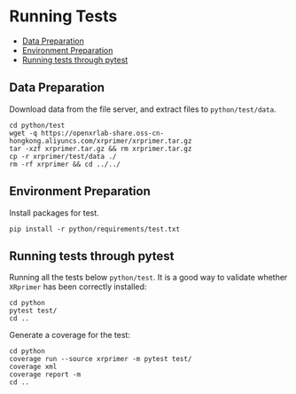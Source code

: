 # Running Tests

- [Data Preparation](#data-preparation)
- [Environment Preparation](#environment-preparation)
- [Running tests through pytest](#running-tests-through-pytest)

## Data Preparation

Download data from the file server, and extract files to `python/test/data`.

```
cd python/test
wget -q https://openxrlab-share.oss-cn-hongkong.aliyuncs.com/xrprimer/xrprimer.tar.gz
tar -xzf xrprimer.tar.gz && rm xrprimer.tar.gz
cp -r xrprimer/test/data ./
rm -rf xrprimer && cd ../../
```

## Environment Preparation

Install packages for test.

```
pip install -r python/requirements/test.txt
```

## Running tests through pytest

Running all the tests below `python/test`. It is a good way to validate whether `XRprimer` has been correctly installed:

```
cd python
pytest test/
cd ..
```

Generate a coverage for the test:

```
cd python
coverage run --source xrprimer -m pytest test/
coverage xml
coverage report -m
cd ..
```
